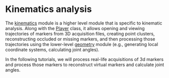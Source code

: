 # Kinematics analysis

The [kinematics](api/kineticstoolkit.kinematics.rst) module is a higher level module that is specific to kinematic analysis. Along with the [Player](api/kineticstoolkit.Player.rst) class, it allows opening and viewing trajectories of markers from 3D acquisition files, creating point clusters, reconstructing occluded or missing markers, and then processing those trajectories using the lower-level [geometry](api/kineticstoolkit.geometry.rst) module (e.g., generating local coordinate systems, calculating joint angles).

In the following tutorials, we will process real-life acquisitions of 3d markers and process those markers to reconstruct virtual markers and calculate joint angles.
